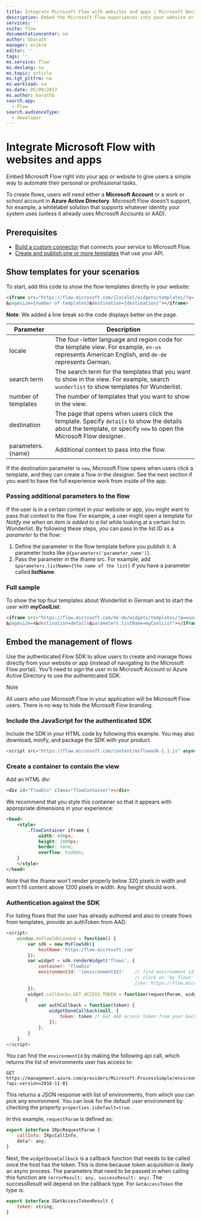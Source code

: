 ```yaml
---
title: Integrate Microsoft Flow with websites and apps | Microsoft Docs
description: Embed the Microsoft Flow experiences into your website or app.
services: ''
suite: flow
documentationcenter: na
author: bbarath
manager: erikre
editor: ''
tags: ''
ms.service: flow
ms.devlang: na
ms.topic: article
ms.tgt_pltfrm: na
ms.workload: na
ms.date: 05/09/2017
ms.author: barathb
search.app: 
  - Flow
search.audienceType: 
  - developer
---
```

# Integrate Microsoft Flow with websites and apps
Embed Microsoft Flow right into your app or website to give users a simple way to automate their personal or professional tasks.

To create flows, users will need either a **Microsoft Account** or a work or school account in **Azure Active Directory**. Microsoft Flow doesn't support, for example, a whitelabel solution that supports whatever identity your system  uses (unless it already uses Microsoft Accounts or AAD).

## Prerequisites
* [Build a custom connector](register-custom-api.md) that connects your service to Microsoft Flow.
* [Create and publish one or more templates](../publish-a-template.md) that use your API.

## Show templates for your scenarios
To start, add this code to show the flow templates directly in your website:

```html
<iframe src="https://flow.microsoft.com/{locale}/widgets/templates/?q={search term}
&pagesize={number of templates}&destination={destination}"></iframe>
```

**Note**: We added a line break so the code displays better on the page.

| Parameter | Description |
| --- | --- |
| locale |The four-letter language and region code for the template view. For example, `en-us` represents American English, and `de-de` represents German. |
| search term |The search term for the templates that you want to show in the view. For example, search `wunderlist` to show templates for Wunderlist. |
| number of templates |The number of templates that you want to show in the view. |
| destination |The page that opens when users click the template. Specify `details` to show the details about the template, or specify `new` to open the Microsoft Flow designer. |
| parameters.{name} |Additional context to pass into the flow. |

If the destination parameter is `new`, Microsoft Flow opens when users click a template, and they can create a flow in the designer. See the next section if you want to have the full experience work from inside of the app.

### Passing additional parameters to the flow
If the user is in a certain context in your website or app, you might want to pass that context to the flow. For example, a user might open a template for *Notify me when an item is added to a list* while looking at a certain list in Wunderlist. By following these steps, you can pass in the list ID as a *parameter* to the flow:

1. Define the parameter in the flow template before you publish it. A parameter looks like `@{parameters('parameter_name')}`.
2. Pass the parameter in the iframe src. For example, add `&parameters.listName={the name of the list}` if you have a parameter called **listName**.

### Full sample
To show the top four templates about Wunderlist in German and to start the user with **myCoolList**:

```html
<iframe src="https://flow.microsoft.com/de-de/widgets/templates/?q=wunderlist
&pagesize=4&destination=details&parameters.listName=myCoolList"></iframe>
```

## Embed the management of flows
Use the authenticated Flow SDK to allow users to create and manage flows directly from your website or app (instead of navigating to the Microsoft Flow portal). You'll need to sign the user in to Microsoft Account or Azure Active Directory to use the authenticated SDK.

> [!NOTE]
> All users who use Microsoft Flow in your application will be Microsoft Flow users. There is no way to hide the Microsoft Flow branding.
> 
> 

### Include the JavaScript for the authenticated SDK
Include the SDK in your HTML code by following this example. You may also download, minify, and package the SDK with your product.

```javascript
<script src="https://flow.microsoft.com/content/msflowsdk-1.1.js" async defer></script>
```

### Create a container to contain the view
Add an HTML div:

```html
<div id="flowDiv" class="flowContainer"></div>
```

We recommend that you style this container so that it appears with appropriate dimensions in your experience:

```html
<head>
    <style>
        .flowContainer iframe {
            width: 400px;
            height: 1000px;
            border: none;
            overflow: hidden;
    }
    </style>
</head>
```

Note that the iframe won't render properly below 320 pixels in width and won't fill content above 1200 pixels in width. Any height should work.

### Authentication against the SDK
For listing flows that the user has already authored and also to create flows from templates, provide an authToken from AAD.

```javascript
<script>
    window.msFlowSdkLoaded = function() {
        var sdk = new MsFlowSdk({
            hostName:'https:/flow.microsoft.com'
        });
        var widget = sdk.renderWidget('flows', {
            container: 'flowDiv'
            environmentId: '[environmentId]'    // find environment id from browser URL when you 
                                                // click on 'my flows'
                                                //ex: https://flow.microsoft.com/manage/environments/[environmentId]/flows
        });
        widget.callbacks.GET_ACCESS_TOKEN = function(requestParam, widgetDoneCallback)
       {
            var authCallback = function(token) {
                widgetDoneCallback(null, {
                    token: token // Get AAD access token from your backend system
                });
            };
        }
    }
</script>
```

You can find the `environmentId` by making the following api call, which returns the list of environments user has access to:

```http
GET https://management.azure.com/providers/Microsoft.ProcessSimple/environments
?api-version=2016-11-01 
```

This returns a JSON response with list of environments, from which you can pick any environment. You can look for the default user environment by checking the property `properties.isDefault=true`.

In this example, `requestParam` is defined as:

```javascript
export interface IRpcRequestParam {
    callInfo: IRpcCallInfo,
    data?: any;
}
```

Next, the `widgetDoneCallback` is a callback function that needs to be called once the host has the token. This is done because token acquisition is likely an async process. The parameters that need to be passed in when calling this function are `(errorResult: any, successResult: any)`. The successResult will depend on the callback type. For `GetAccessToken` the type is:

```javascript
export interface IGetAccessTokenResult {
    token: string;
}
```
